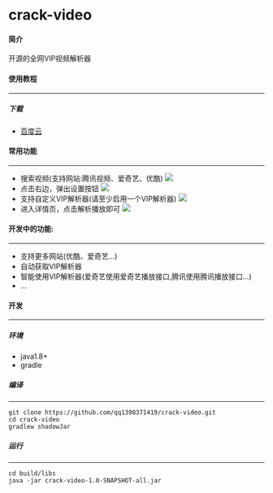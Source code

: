 # crack-video
#### 简介
开源的全网VIP视频解析器
#### 使用教程

----------
##### 下载
- [百度云](https://pan.baidu.com/s/1gmh5R9WpfT1VbGhOThBMNw "百度云")
#### 常用功能

----------

- 搜索视频(支持网站:腾讯视频、爱奇艺、优酷)
![](https://i.imgur.com/Znc8JdE.png)
- 点击右边，弹出设置按钮
![](https://i.imgur.com/Sp1Dw7S.png)
- 支持自定义VIP解析器(请至少启用一个VIP解析器)
![](https://i.imgur.com/OfKSNeE.png)
- 进入详情页，点击解析播放即可
![](https://i.imgur.com/GWLdmBR.png)
#### 开发中的功能:

----------

- 支持更多网站(优酷、爱奇艺...)
- 自动获取VIP解析器
- 智能使用VIP解析器(爱奇艺使用爱奇艺播放接口,腾讯使用腾讯播放接口...)
- ...
#### 开发

----------

##### 环境
- java1.8+ 
- gradle 
##### 编译

----------

    git clone https://github.com/qq1398371419/crack-video.git
    cd crack-video
    gradlew shadowJar
##### 运行

----------

    cd build/libs
    java -jar crack-video-1.0-SNAPSHOT-all.jar

